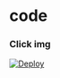 # code

### Click img

[![Deploy](https://telegra.ph/)](https://heroku.com/deploy?template=https://github.com/Nathan4374/emaip)


